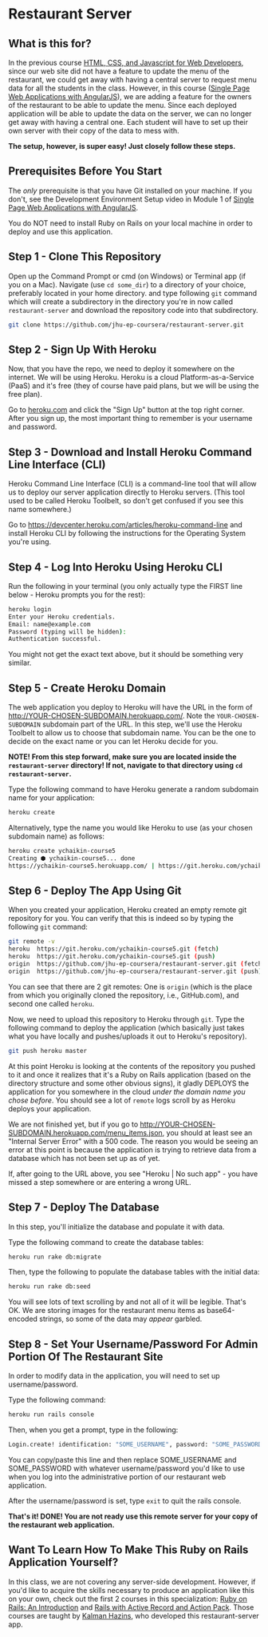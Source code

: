 # Restaurant Server

## What is this for?

In the previous course [HTML, CSS, and Javascript for Web Developers](https://www.coursera.org/learn/html-css-javascript-for-web-developers), since our web site did not have a feature to update the menu of the restaurant, we could get away with having a central server to request menu data for all the students in the class. However, in this course ([Single Page Web Applications with AngularJS](https://www.coursera.org/learn/single-page-web-apps-with-angularjs)), we are adding a feature for the owners of the restaurant to be able to update the menu. Since each deployed application will be able to update the data on the server, we can no longer get away with having a central one. Each student will have to set up their own server with their copy of the data to mess with.

**The setup, however, is super easy! Just closely follow these steps.**

## Prerequisites Before You Start

The _only_ prerequisite is that you have Git installed on your machine. If you don't, see the Development Environment Setup video in Module 1 of [Single Page Web Applications with AngularJS](https://www.coursera.org/learn/single-page-web-apps-with-angularjs).

You do NOT need to install Ruby on Rails on your local machine in order to deploy and use this application.

## Step 1 - Clone This Repository

Open up the Command Prompt or cmd (on Windows) or Terminal app (if you on a Mac). Navigate (use `cd some_dir`) to a directory of your choice, preferably located in your home directory. and type following `git` command which will create a subdirectory in the directory you're in now called `restaurant-server` and download the repository code into that subdirectory.

```bash
git clone https://github.com/jhu-ep-coursera/restaurant-server.git
```

## Step 2 - Sign Up With Heroku

Now, that you have the repo, we need to deploy it somewhere on the internet. We will be using Heroku. Heroku is a cloud Platform-as-a-Service (PaaS) and it's free (they of course have paid plans, but we will be using the free plan).

Go to [heroku.com](Heroku.com) and click the "Sign Up" button at the top right corner. After you sign up, the most important thing to remember is your username and password.

## Step 3 - Download and Install Heroku Command Line Interface (CLI)

Heroku Command Line Interface (CLI) is a command-line tool that will allow us to deploy our server application directly to Heroku servers. (This tool used to be called Heroku Toolbelt, so don't get confused if you see this name somewhere.)

Go to https://devcenter.heroku.com/articles/heroku-command-line and install Heroku CLI by following the instructions for the Operating System you're using.

## Step 4 - Log Into Heroku Using Heroku CLI

Run the following in your terminal (you only actually type the FIRST line below - Heroku prompts you for the rest):

```bash
heroku login
Enter your Heroku credentials.
Email: name@example.com
Password (typing will be hidden):
Authentication successful.
```

You might not get the exact text above, but it should be something very similar.

## Step 5 - Create Heroku Domain

The web application you deploy to Heroku will have the URL in the form of http://YOUR-CHOSEN-SUBDOMAIN.herokuapp.com/. Note the `YOUR-CHOSEN-SUBDOMAIN` subdomain part of the URL. In this step, we'll use the Heroku Toolbelt to allow us to choose that subdomain name. You can be the one to decide on the exact name or you can let Heroku decide for you.

**NOTE! From this step forward, make sure you are located inside the `restaurant-server` directory! If not, navigate to that directory using `cd restaurant-server`.**

Type the following command to have Heroku generate a random subdomain name for your application:

```bash
heroku create
```

Alternatively, type the name you would like Heroku to use (as your chosen subdomain name) as follows:

```bash
heroku create ychaikin-course5
Creating ⬢ ychaikin-course5... done
https://ychaikin-course5.herokuapp.com/ | https://git.heroku.com/ychaikin-course5.git
```

## Step 6 - Deploy The App Using Git

When you created your application, Heroku created an empty remote git repository for you. You can verify that this is indeed so by typing the following `git` command:

```bash
git remote -v
heroku	https://git.heroku.com/ychaikin-course5.git (fetch)
heroku	https://git.heroku.com/ychaikin-course5.git (push)
origin	https://github.com/jhu-ep-coursera/restaurant-server.git (fetch)
origin	https://github.com/jhu-ep-coursera/restaurant-server.git (push)
```

You can see that there are 2 git remotes: One is `origin` (which is the place from which you originally cloned the repository, i.e., GitHub.com), and second one called `heroku`.

Now, we need to upload this repository to Heroku through `git`. Type the following command to deploy the application (which basically just takes what you have locally and pushes/uploads it out to Heroku's repository).

```bash
git push heroku master
```

At this point Heroku is looking at the contents of the repository you pushed to it and once it realizes that it's a Ruby on Rails application (based on the directory structure and some other obvious signs), it gladly DEPLOYS the application for you somewhere in the cloud _under the domain name you chose before_. You should see a lot of `remote` logs scroll by as Heroku deploys your application.

We are not finished yet, but if you go to http://YOUR-CHOSEN-SUBDOMAIN.herokuapp.com/menu_items.json, you should at least see an "Internal Server Error" with a 500 code. The reason you would be seeing an error at this point is because the application is trying to retrieve data from a database which has not been set up as of yet.

If, after going to the URL above, you see "Heroku | No such app" - you have missed a step somewhere or are entering a wrong URL.

## Step 7 - Deploy The Database

In this step, you'll initialize the database and populate it with data.

Type the following command to create the database tables:

```bash
heroku run rake db:migrate
```

Then, type the following to populate the database tables with the initial data:

```bash
heroku run rake db:seed
```

You will see lots of text scrolling by and not all of it will be legible. That's OK. We are storing images for the restaurant menu items as base64-encoded strings, so some of the data may _appear_ garbled.

## Step 8 - Set Your Username/Password For Admin Portion Of The Restaurant Site

In order to modify data in the application, you will need to set up username/password.

Type the following command:

```bash
heroku run rails console
```

Then, when you get a prompt, type in the following:

```bash
Login.create! identification: "SOME_USERNAME", password: "SOME_PASSWORD",  password_confirmation: "SOME_PASSWORD"
```

You can copy/paste this line and then replace SOME_USERNAME and SOME_PASSWORD with whatever username/password you'd like to use when you log into the administrative portion of our restaurant web application.

After the username/password is set, type `exit` to quit the rails console.

**That's it! DONE! You are not ready use this remote server for your copy of the restaurant web application.**

## Want To Learn How To Make This Ruby on Rails Application Yourself?

In this class, we are not covering any server-side development. However, if you'd like to acquire the skills necessary to produce an application like this on your own, check out the first 2 courses in this specialization: [Ruby on Rails: An Introduction](https://www.coursera.org/learn/ruby-on-rails-intro) and [Rails with Active Record and Action Pack](https://www.coursera.org/learn/rails-with-active-record). Those courses are taught by [Kalman Hazins](https://www.coursera.org/instructor/kalman-hazins), who developed this restaurant-server app.
